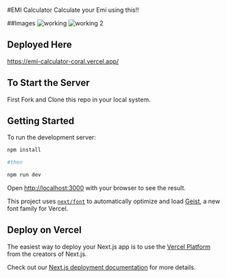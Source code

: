 #EMI Calculator
Calculate your Emi using this!!

##Images
![working ](https://github.com/user-attachments/assets/6f0e7e64-6ad2-4152-8103-538008f89b9a)
![working 2](https://github.com/user-attachments/assets/b8c7d656-2835-45fe-a60b-6a2285943936)


## Deployed Here
https://emi-calculator-coral.vercel.app/


## To Start the Server

First Fork and Clone this repo in your local system. 

## Getting Started

To run the development server:

```bash
npm install

#then

npm run dev
```

Open [http://localhost:3000](http://localhost:3000) with your browser to see the result.

This project uses [`next/font`](https://nextjs.org/docs/app/building-your-application/optimizing/fonts) to automatically optimize and load [Geist](https://vercel.com/font), a new font family for Vercel.

## Deploy on Vercel

The easiest way to deploy your Next.js app is to use the [Vercel Platform](https://vercel.com/new?utm_medium=default-template&filter=next.js&utm_source=create-next-app&utm_campaign=create-next-app-readme) from the creators of Next.js.

Check out our [Next.js deployment documentation](https://nextjs.org/docs/app/building-your-application/deploying) for more details.
